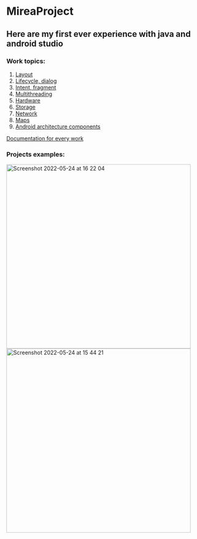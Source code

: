 # MireaProject

## Here are my first ever experience with java and android studio

### Work topics:

1. [Layout](./practice1)
2. [Lifecycle, dialog](./practice2)
3. [Intent, fragment](./practice3)
4. [Multithreading](./practice4)
5. [Hardware](./practice5)
6. [Storage](./practice6)
7. [Network](./practice7)
8. [Maps](./practice8)
9. [Android architecture components](./practice9)

[Documentation for every work](./Docs)

### Projects examples:

<img align="left" height="480" alt="Screenshot 2022-05-24 at 16 22 04" src="https://user-images.githubusercontent.com/56413002/170045474-034b1a77-cba7-4008-95a1-b97bc156a363.png">
<img align="left" height="480" alt="Screenshot 2022-05-24 at 15 44 21" src="https://user-images.githubusercontent.com/56413002/170037804-2741ba28-915a-49b0-b59d-3d419766a305.png">


